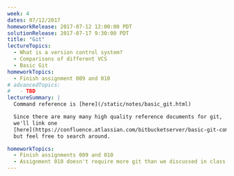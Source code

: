 ```yaml
---
week: 4
dates: 07/12/2017
homeworkRelease: 2017-07-12 12:00:00 PDT
solutionRelease: 2017-07-17 9:30:00 PDT
title: "Git"
lectureTopics:
  - What is a version control system?
  - Comparisons of different VCS
  - Basic Git
homeworkTopics:
  - Finish assignment 009 and 010
# advancedTopics:
#   - TBD
lectureSummary: |
  Command reference is [here](/static/notes/basic_git.html)

  Since there are many many high quality reference documents for git,
  we'll link one
  [here](https://confluence.atlassian.com/bitbucketserver/basic-git-commands-776639767.html)
  but feel free to search around.

homeworkTopics:
  - Finish assignments 009 and 010
  - Assignment 010 doesn't require more git than we discussed in class.
---
```

